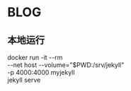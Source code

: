 # BLOG

## 本地运行

docker run -it --rm \
--net host --volume="$PWD:/srv/jekyll" \
-p 4000:4000 myjekyll \
jekyll serve